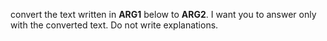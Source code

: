 convert the text written in __ARG1__ below to __ARG2__. I want you to answer only with the converted text. Do not write explanations.
